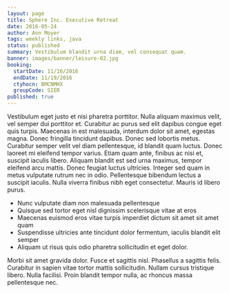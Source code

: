 ```yaml
---
layout: page
title: Sphere Inc. Executive Retreat
date: 2016-05-24
author: Ann Moyer
tags: weekly links, java
status: published
summary: Vestibulum blandit urna diam, vel consequat quam.
banner: images/banner/leisure-02.jpg
booking:
  startDate: 11/16/2016
  endDate: 11/19/2016
  ctyhocn: BMCNMHX
  groupCode: SIER
published: true
---
```

Vestibulum eget justo et nisi pharetra porttitor. Nulla aliquam maximus velit, vel semper dui porttitor et. Curabitur ac purus sed elit dapibus congue eget quis turpis. Maecenas in est malesuada, interdum dolor sit amet, egestas magna. Donec fringilla tincidunt dapibus. Donec sed lobortis metus. Curabitur semper velit vel diam pellentesque, id blandit quam luctus. Donec laoreet mi eleifend tempor varius. Etiam quam ante, finibus ac nisi et, suscipit iaculis libero. Aliquam blandit est sed urna maximus, tempor eleifend arcu mattis. Donec feugiat luctus ultricies. Integer sed quam in metus vulputate rutrum nec in odio. Pellentesque bibendum lectus a suscipit iaculis. Nulla viverra finibus nibh eget consectetur. Mauris id libero purus.

* Nunc vulputate diam non malesuada pellentesque
* Quisque sed tortor eget nisl dignissim scelerisque vitae at eros
* Maecenas euismod eros vitae turpis imperdiet dictum sit amet sit amet quam
* Suspendisse ultricies ante tincidunt dolor fermentum, iaculis blandit elit semper
* Aliquam ut risus quis odio pharetra sollicitudin et eget dolor.

Morbi sit amet gravida dolor. Fusce et sagittis nisl. Phasellus a sagittis felis. Curabitur in sapien vitae tortor mattis sollicitudin. Nullam cursus tristique libero. Nulla facilisi. Proin blandit tempor nulla, ac rhoncus massa pellentesque nec.
